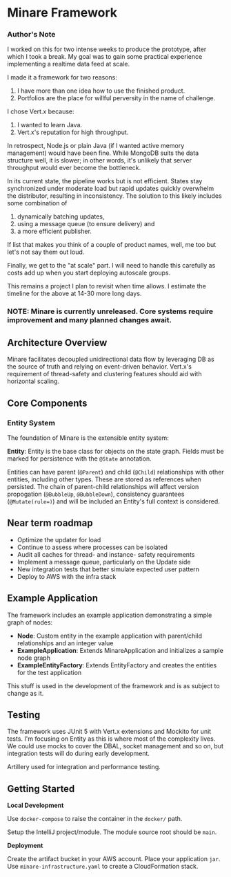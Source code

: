 # Minare Framework

### Author's Note
I worked on this for two intense weeks to produce the prototype, after which I took a break. My goal was to gain some practical experience implementing a realtime data feed at scale.

I made it a framework for two reasons:
1) I have more than one idea how to use the finished product.
2) Portfolios are the place for willful perversity in the name of challenge.

I chose Vert.x because:
1) I wanted to learn Java.
2) Vert.x's reputation for high throughput.

In retrospect, Node.js or plain Java (if I wanted active memory management) would have been fine. While MongoDB suits the data structure well, it is slower; in other words, it's unlikely that server throughput would ever become the bottleneck.

In its current state, the pipeline works but is not efficient. States stay synchronized under moderate load but rapid updates quickly overwhelm the distributor, resulting in inconsistency. The solution to this likely includes some combination of
1) dynamically batching updates,
2) using a message queue (to ensure delivery) and
3) a more efficient publisher.

If list that makes you think of a couple of product names, well, me too but let's not say them out loud.

Finally, we get to the "at scale" part. I will need to handle this carefully as costs add up when you start deploying autoscale groups.

This remains a project I plan to revisit when time allows. I estimate the timeline for the above at 14-30 more long days.

### **NOTE: Minare is currently unreleased. Core systems require improvement and many planned changes await.**

## Architecture Overview

Minare facilitates decoupled unidirectional data flow by leveraging DB as the source of truth and relying on event-driven behavior. Vert.x's requirement of thread-safety and clustering features should aid with horizontal scaling.

## Core Components

### Entity System

The foundation of Minare is the extensible entity system:

**Entity**: Entity is the base class for objects on the state graph. Fields must be marked for persistence with the `@State` annotation. 

Entities can have parent (`@Parent`) and child (`@Child`) relationships with other entities, including other types. These are stored as references when persisted. The chain of parent-child relationships will affect version propogation (`@BubbleUp`, `@BubbleDown`), consistency guarantees (`@Mutate(rule=)`) and will be included an Entity's full context is considered.
 
## Near term roadmap

- Optimize the updater for load
- Continue to assess where processes can be isolated
- Audit all caches for thread- and instance- safety requirements
- Implement a message queue, particularly on the Update side
- New integration tests that better simulate expected user pattern
- Deploy to AWS with the infra stack

## Example Application

The framework includes an example application demonstrating a simple graph of nodes:

- **Node**: Custom entity in the example application with parent/child relationships and an integer value
- **ExampleApplication**: Extends MinareApplication and initializes a sample node graph
- **ExampleEntityFactory**: Extends EntityFactory and creates the entities for the test application

This stuff is used in the development of the framework and is as subject to change as it.

## Testing

The framework uses JUnit 5 with Vert.x extensions and Mockito for unit tests. I'm focusing on Entity as this is where most of the complexity lives. We could use mocks to cover the DBAL, socket management and so on, but integration tests will do during early development. 

Artillery used for integration and performance testing.

## Getting Started

**Local Development**

Use `docker-compose` to raise the container in the `docker/` path.

Setup the IntelliJ project/module. The module source root should be `main`.

**Deployment**

Create the artifact bucket in your AWS account. Place your application `jar`. Use `minare-infrastructure.yaml` to create a CloudFormation stack.
